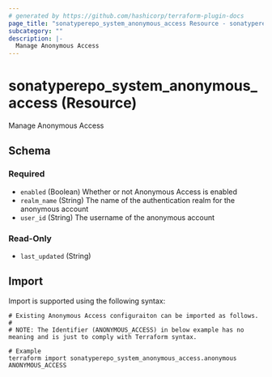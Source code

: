 ```yaml
---
# generated by https://github.com/hashicorp/terraform-plugin-docs
page_title: "sonatyperepo_system_anonymous_access Resource - sonatyperepo"
subcategory: ""
description: |-
  Manage Anonymous Access
---
```


# sonatyperepo_system_anonymous_access (Resource)

Manage Anonymous Access



<!-- schema generated by tfplugindocs -->
## Schema

### Required

- `enabled` (Boolean) Whether or not Anonymous Access is enabled
- `realm_name` (String) The name of the authentication realm for the anonymous account
- `user_id` (String) The username of the anonymous account

### Read-Only

- `last_updated` (String)

## Import

Import is supported using the following syntax:

```shell
# Existing Anonymous Access configuraiton can be imported as follows.
#
# NOTE: The Identifier (ANONYMOUS_ACCESS) in below example has no meaning and is just to comply with Terraform syntax.

# Example
terraform import sonatyperepo_system_anonymous_access.anonymous ANONYMOUS_ACCESS
```
